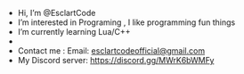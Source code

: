 -  Hi, I’m @EsclartCode
-  I’m interested in Programing , I like programming fun things
-  I’m currently learning Lua/C++
-  
-  Contact me : Email: esclartcodeofficial@gmail.com
-  My Discord server: https://discord.gg/MWrK6bWMFy
